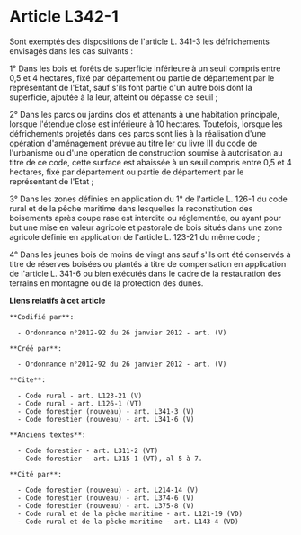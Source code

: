 # Article L342-1

Sont exemptés des dispositions de l'article L. 341-3 les défrichements envisagés dans les cas suivants : 

1° Dans les bois et forêts de superficie inférieure à un seuil compris entre 0,5 et 4 hectares, fixé par département ou
partie de département par le représentant de l'Etat, sauf s'ils font partie d'un autre bois dont la superficie, ajoutée à la
leur, atteint ou dépasse ce seuil ; 

2° Dans les parcs ou jardins clos et attenants à une habitation principale, lorsque l'étendue close est inférieure à 10
hectares. Toutefois, lorsque les défrichements projetés dans ces parcs sont liés à la réalisation d'une opération
d'aménagement prévue au titre Ier du livre III du code de l'urbanisme ou d'une opération de construction soumise à
autorisation au titre de ce code, cette surface est abaissée à un seuil compris entre 0,5 et 4 hectares, fixé par département
ou partie de département par le représentant de l'Etat ; 

3° Dans les zones définies en application du 1° de l'article L. 126-1 du code rural et de la pêche maritime dans lesquelles
la reconstitution des boisements après coupe rase est interdite ou réglementée, ou ayant pour but une mise en valeur agricole
et pastorale de bois situés dans une zone agricole définie en application de l'article L. 123-21 du même code ; 

4° Dans les jeunes bois de moins de vingt ans sauf s'ils ont été conservés à titre de réserves boisées ou plantés à titre de
compensation en application de l'article L. 341-6 ou bien exécutés dans le cadre de la restauration des terrains en montagne
ou de la protection des dunes.

**Liens relatifs à cet article**

	**Codifié par**:

	  - Ordonnance n°2012-92 du 26 janvier 2012 - art. (V)

	**Créé par**:

	  - Ordonnance n°2012-92 du 26 janvier 2012 - art. (V)

	**Cite**:

	  - Code rural - art. L123-21 (V)
	  - Code rural - art. L126-1 (VT)
	  - Code forestier (nouveau) - art. L341-3 (V)
	  - Code forestier (nouveau) - art. L341-6 (V)

	**Anciens textes**:

	  - Code forestier - art. L311-2 (VT)
	  - Code forestier - art. L315-1 (VT), al 5 à 7.

	**Cité par**:

	  - Code forestier (nouveau) - art. L214-14 (V)
	  - Code forestier (nouveau) - art. L374-6 (V)
	  - Code forestier (nouveau) - art. L375-8 (V)
	  - Code rural et de la pêche maritime - art. L121-19 (VD)
	  - Code rural et de la pêche maritime - art. L143-4 (VD)
